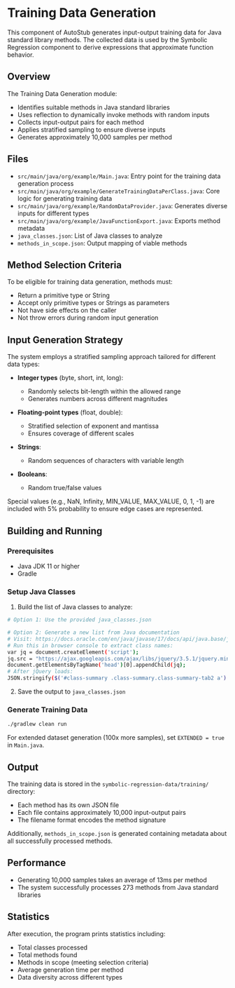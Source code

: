 # Training Data Generation

This component of AutoStub generates input-output training data for Java standard library methods. The collected data is used by the Symbolic Regression component to derive expressions that approximate function behavior.

## Overview

The Training Data Generation module:
- Identifies suitable methods in Java standard libraries
- Uses reflection to dynamically invoke methods with random inputs
- Collects input-output pairs for each method
- Applies stratified sampling to ensure diverse inputs
- Generates approximately 10,000 samples per method

## Files

- `src/main/java/org/example/Main.java`: Entry point for the training data generation process
- `src/main/java/org/example/GenerateTrainingDataPerClass.java`: Core logic for generating training data
- `src/main/java/org/example/RandomDataProvider.java`: Generates diverse inputs for different types
- `src/main/java/org/example/JavaFunctionExport.java`: Exports method metadata
- `java_classes.json`: List of Java classes to analyze
- `methods_in_scope.json`: Output mapping of viable methods

## Method Selection Criteria

To be eligible for training data generation, methods must:
- Return a primitive type or String
- Accept only primitive types or Strings as parameters
- Not have side effects on the caller
- Not throw errors during random input generation

## Input Generation Strategy

The system employs a stratified sampling approach tailored for different data types:

- **Integer types** (byte, short, int, long): 
  - Randomly selects bit-length within the allowed range
  - Generates numbers across different magnitudes

- **Floating-point types** (float, double):
  - Stratified selection of exponent and mantissa
  - Ensures coverage of different scales

- **Strings**:
  - Random sequences of characters with variable length

- **Booleans**:
  - Random true/false values

Special values (e.g., NaN, Infinity, MIN_VALUE, MAX_VALUE, 0, 1, -1) are included with 5% probability to ensure edge cases are represented.

## Building and Running

### Prerequisites
- Java JDK 11 or higher
- Gradle

### Setup Java Classes
1. Build the list of Java classes to analyze:
```bash
# Option 1: Use the provided java_classes.json

# Option 2: Generate a new list from Java documentation
# Visit: https://docs.oracle.com/en/java/javase/17/docs/api/java.base/java/lang/package-summary.html
# Run this in browser console to extract class names:
var jq = document.createElement('script');
jq.src = "https://ajax.googleapis.com/ajax/libs/jquery/3.5.1/jquery.min.js";
document.getElementsByTagName('head')[0].appendChild(jq);
# After jQuery loads:
JSON.stringify($('#class-summary .class-summary.class-summary-tab2 a').toArray().map(x => $(x)).filter($x => $x.attr('title')).filter($x => $x.attr('title').startsWith('class in')).map($x => $x.attr('title').substring(9) + '.' + $x.text()));
```

2. Save the output to `java_classes.json`

### Generate Training Data
```bash
./gradlew clean run
```

For extended dataset generation (100x more samples), set `EXTENDED = true` in `Main.java`.

## Output

The training data is stored in the `symbolic-regression-data/training/` directory:
- Each method has its own JSON file
- Each file contains approximately 10,000 input-output pairs
- The filename format encodes the method signature

Additionally, `methods_in_scope.json` is generated containing metadata about all successfully processed methods.

## Performance

- Generating 10,000 samples takes an average of 13ms per method
- The system successfully processes 273 methods from Java standard libraries

## Statistics

After execution, the program prints statistics including:
- Total classes processed
- Total methods found
- Methods in scope (meeting selection criteria)
- Average generation time per method
- Data diversity across different types